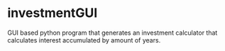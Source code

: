 # investmentGUI
GUI based python program that generates an investment calculator that calculates interest accumulated by amount of years.
